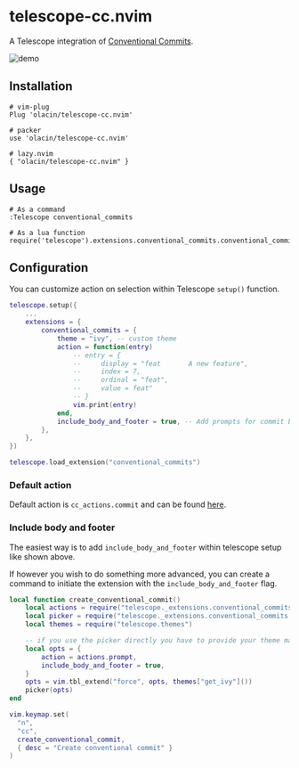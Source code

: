 # telescope-cc.nvim

A Telescope integration of [Conventional Commits](https://www.conventionalcommits.org/).

![demo](./demo.gif)

## Installation

```
# vim-plug
Plug 'olacin/telescope-cc.nvim'

# packer
use 'olacin/telescope-cc.nvim'

# lazy.nvim
{ "olacin/telescope-cc.nvim" }
```

## Usage

```
# As a command
:Telescope conventional_commits

# As a lua function
require('telescope').extensions.conventional_commits.conventional_commits()
```

## Configuration

You can customize action on selection within Telescope `setup()` function.

```lua
telescope.setup({
    ...
    extensions = {
        conventional_commits = {
            theme = "ivy", -- custom theme
            action = function(entry)
                -- entry = {
                --     display = "feat       A new feature",
                --     index = 7,
                --     ordinal = "feat",
                --     value = feat"
                -- }
                vim.print(entry)
            end,
            include_body_and_footer = true, -- Add prompts for commit body and footer
        },
    },
})

telescope.load_extension("conventional_commits")
```

### Default action

Default action is `cc_actions.commit` and can be found [here](https://github.com/olacin/telescope-cc.nvim/blob/main/lua/telescope/_extensions/conventional_commits/actions.lua).

### Include body and footer

The easiest way is to add `include_body_and_footer` within telescope setup like shown above.

If however you wish to do something more advanced, you can create a command to initiate the extension with the `include_body_and_footer` flag.

```lua
local function create_conventional_commit()
    local actions = require("telescope._extensions.conventional_commits.actions")
    local picker = require("telescope._extensions.conventional_commits.picker")
    local themes = require("telescope.themes")

    -- if you use the picker directly you have to provide your theme manually
    local opts = {
        action = actions.prompt,
        include_body_and_footer = true,
    }
    opts = vim.tbl_extend("force", opts, themes["get_ivy"]())
    picker(opts)
end

vim.keymap.set(
  "n",
  "cc",
  create_conventional_commit,
  { desc = "Create conventional commit" }
)
```

